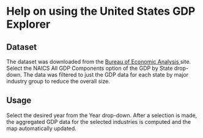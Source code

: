 # Help on using the United States GDP Explorer

## Dataset
The dataset was downloaded from the [Bureau of Economic Analysis ](http://www.bea.gov/regional/downloadzip.cfm) site. Select the NAICS All GDP Components option of the  GDP by State drop-down. The data was filtered to just the GDP data for each state by major industry group to reduce the overall size.

## Usage
Select the desired year from the Year drop-down. After a selection is made, the aggregated GDP data for the selected industries is computed and the map automatically updated.
